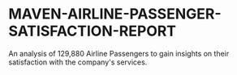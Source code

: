 # MAVEN-AIRLINE-PASSENGER-SATISFACTION-REPORT
An analysis of 129,880 Airline Passengers to gain insights on their satisfaction with the company's services.
